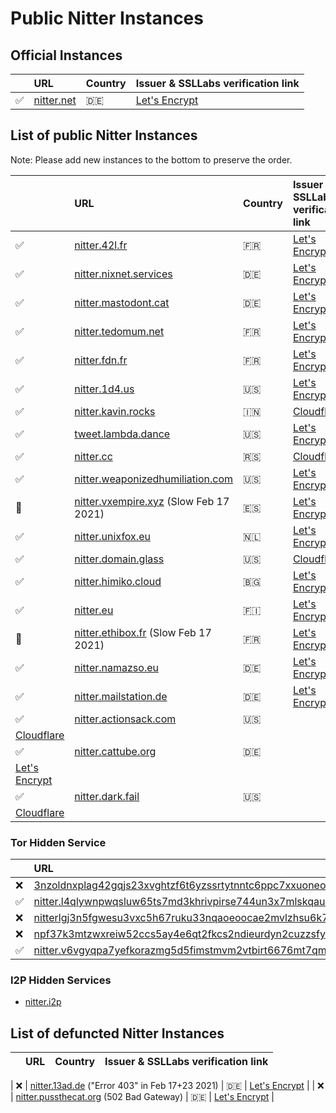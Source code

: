 # Public Nitter Instances

## Official Instances

|          | URL                               | Country | Issuer & SSLLabs verification link                                         |
| :------- | :-------------------------------- | :------ | :------------------------------------------------------------------------- |
| &#9989;  | [nitter.net](https://nitter.net/) | 🇩🇪      | [Let's Encrypt](https://www.ssllabs.com/ssltest/analyze.html?d=nitter.net) |

## List of public Nitter Instances
Note: Please add new instances to the bottom to preserve the order.
<!-- hide it from the top, otherwise it might get as popular as invidious
* [nitter.snopyta.org](https://nitter.snopyta.org) 🇫🇮
  Issuer: Let's Encrypt, [SSLLabs Verification](https://www.ssllabs.com/ssltest/analyze.html?d=nitter.snopyta.org)
-->
| | URL                                                                             | Country                                                   | Issuer & SSLLabs verification link                                                              |
| :------- | :----------------------------------------------------------------------------- | :-------------------------------------------------------- | :-------------------------------------------------------------------------------------------------- |
| ✅ | [nitter.42l.fr](https://nitter.42l.fr/)                                         | 🇫🇷                                                        | [Let's Encrypt](https://www.ssllabs.com/ssltest/analyze.html?d=nitter.42l.fr)                     |
| ✅ | [nitter.nixnet.services](https://nitter.nixnet.services/)                       | 🇩🇪                                                        | [Let's Encrypt](https://www.ssllabs.com/ssltest/analyze.html?d=nitter.nixnet.services)            |
| ✅ | [nitter.mastodont.cat](https://nitter.mastodont.cat)                            | 🇩🇪                                                        | [Let's Encrypt](https://www.ssllabs.com/ssltest/analyze.html?d=nitter.mastodont.cat)              |
| ✅ | [nitter.tedomum.net](https://nitter.tedomum.net/)                               | 🇫🇷                                                        | [Let's Encrypt](https://www.ssllabs.com/ssltest/analyze.html?d=nitter.tedomum.net)                |
| ✅ | [nitter.fdn.fr](https://nitter.fdn.fr/)                                         | 🇫🇷                                                        | [Let's Encrypt](https://www.ssllabs.com/ssltest/analyze.html?d=nitter.fdn.fr)                     |
| ✅ | [nitter.1d4.us](https://nitter.1d4.us/)                                         | 🇺🇸                                                        | [Let's Encrypt](https://www.ssllabs.com/ssltest/analyze.html?d=nitter.1d4.us)                     |
| ✅ | [nitter.kavin.rocks](https://nitter.kavin.rocks)                                | 🇮🇳                                                        | [Cloudflare](https://www.ssllabs.com/ssltest/analyze.html?d=nitter.kavin.rocks)                   |
| ✅ | [tweet.lambda.dance](https://tweet.lambda.dance)                                | 🇺🇸                                                        | [Let's Encrypt](https://www.ssllabs.com/ssltest/analyze.html?d=tweet.lambda.dance)                |
| ✅ | [nitter.cc](https://nitter.cc)                                                  | 🇷🇸                                                        | [Cloudflare](https://www.ssllabs.com/ssltest/analyze.html?d=nitter.cc)                            |
| ✅ | [nitter.weaponizedhumiliation.com](https://nitter.weaponizedhumiliation.com)    | 🇺🇸                                                        | [Let's Encrypt](https://www.ssllabs.com/ssltest/analyze.html?d=nitter.weaponizedhumiliation.com)  |
| &#128012; | [nitter.vxempire.xyz](https://nitter.vxempire.xyz) (Slow Feb 17 2021)         | 🇪🇸                                                        | [Let's Encrypt](https://www.ssllabs.com/ssltest/analyze.html?d=nitter.vxempire.xyz)               |
| ✅ | [nitter.unixfox.eu](https://nitter.unixfox.eu)                                  | 🇳🇱                                                        | [Let's Encrypt](https://www.ssllabs.com/ssltest/analyze.html?d=nitter.unixfox.eu)                 |
| ✅ | [nitter.domain.glass](https://nitter.domain.glass)                              | 🇺🇸                                                        | [Cloudflare](https://www.ssllabs.com/ssltest/analyze.html?d=nitter.domain.glass)                  |
| ✅ | [nitter.himiko.cloud](https://nitter.himiko.cloud)                              | 🇧🇬                                                        | [Let's Encrypt](https://www.ssllabs.com/ssltest/analyze.html?d=nitter.himiko.cloud)               |
| ✅ | [nitter.eu](https://nitter.eu)                                                  | 🇫🇮                                                        | [Let's Encrypt](https://www.ssllabs.com/ssltest/analyze.html?d=nitter.eu)                         |
| &#128012; | [nitter.ethibox.fr](https://nitter.ethibox.fr) (Slow Feb 17 2021)             | 🇫🇷                                                        | [Let's Encrypt](https://www.ssllabs.com/ssltest/analyze.html?d=nitter.ethibox.fr)                 |
| ✅ | [nitter.namazso.eu](https://nitter.namazso.eu)                                  | 🇩🇪                                                        | [Let's Encrypt](https://www.ssllabs.com/ssltest/analyze.html?d=nitter.namazso.eu)                 |
| ✅ | [nitter.mailstation.de](https://nitter.mailstation.de)                          | 🇩🇪                                                        | [Let's Encrypt](https://www.ssllabs.com/ssltest/analyze.html?d=nitter.mailstation.de)             |
| ✅ | [nitter.actionsack.com](https://nitter.actionsack.com)                          | 🇺🇸
| [Cloudflare](https://www.ssllabs.com/ssltest/analyze.html?d=nitter.actionsack.com) |
| ✅ | [nitter.cattube.org](https://nitter.cattube.org/)                               | 🇩🇪 
| [Let's Encrypt](https://www.ssllabs.com/ssltest/analyze.html?d=nitter.cattube.org) |
| ✅ | [nitter.dark.fail](https://nitter.dark.fail)                                    | 🇺🇸 
| [Cloudflare](https://www.ssllabs.com/ssltest/analyze.html?d=nitter.dark.fail) |

### Tor Hidden Service
|    | URL                                                                                                                                                    |
|----|:-------------------------------------------------------------------------------------------------------------------------------------------------------|
| ❌ | [3nzoldnxplag42gqjs23xvghtzf6t6yzssrtytnntc6ppc7xxuoneoad.onion](http://3nzoldnxplag42gqjs23xvghtzf6t6yzssrtytnntc6ppc7xxuoneoad.onion/)               |
| ✅ | [nitter.l4qlywnpwqsluw65ts7md3khrivpirse744un3x7mlskqauz5pyuzgqd.onion](http://nitter.l4qlywnpwqsluw65ts7md3khrivpirse744un3x7mlskqauz5pyuzgqd.onion/) |
| ❌ | [nitterlgj3n5fgwesu3vxc5h67ruku33nqaoeoocae2mvlzhsu6k7fqd.onion](http://nitterlgj3n5fgwesu3vxc5h67ruku33nqaoeoocae2mvlzhsu6k7fqd.onion/)               |
| ❌ | [npf37k3mtzwxreiw52ccs5ay4e6qt2fkcs2ndieurdyn2cuzzsfyfvid.onion](http://npf37k3mtzwxreiw52ccs5ay4e6qt2fkcs2ndieurdyn2cuzzsfyfvid.onion/)               |
| ✅ | [nitter.v6vgyqpa7yefkorazmg5d5fimstmvm2vtbirt6676mt7qmllrcnwycqd.onion](http://nitter.v6vgyqpa7yefkorazmg5d5fimstmvm2vtbirt6676mt7qmllrcnwycqd.onion/) |

### I2P Hidden Services
* [nitter.i2p](http://axd6uavsstsrvstva4mzlzh4ct76rc6zdug3nxdgeitrzczhzf4q.b32.i2p/)

## List of defuncted Nitter Instances
| | URL                                                                             | Country                                                   | Issuer & SSLLabs verification link                                                              |
| :------- | :------------------------------------------------------------------------------ | :-------------------------------------------------------- | :------------------------------------------------------------------------------------------------ |
<!-- Hey buds ! plz not defunct servers only because one day he was unreachable ;) TKS -->
| &#10060; | [nitter.13ad.de](https://nitter.13ad.de) ("Error 403" in Feb 17+23 2021)        |
🇩🇪         | [Let's Encrypt](https://www.ssllabs.com/ssltest/analyze.html?d=nitter.13ad.de)         |
| &#10060; | [nitter.pussthecat.org](https://nitter.pussthecat.org) (502 Bad Gateway)        | 🇩🇪                                                        | [Let's Encrypt](https://www.ssllabs.com/ssltest/analyze.html?d=nitter.pussthecat.org)             |

